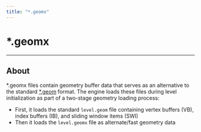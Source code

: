 ```yaml
---
title: "*.geomx"
---
```


# *.geomx

___

## About

*.geomx files contain geometry buffer data that serves as an alternative to the standard [*.geom](geom.md) format. The engine loads these files during level initialization as part of a two-stage geometry loading process:

- First, it loads the standard `level.geom` file containing vertex buffers (VB), index buffers (IB), and sliding window items (SWI)
- Then it loads the `level.geomx` file as alternate/fast geometry data
